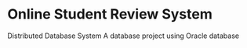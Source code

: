 # Online Student Review System
 Distributed Database System
 A database project using Oracle database
